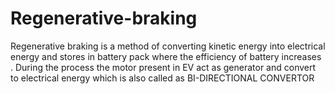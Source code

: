 # Regenerative-braking
Regenerative braking is a method of converting kinetic energy into electrical energy and stores in battery pack where the efficiency of battery increases . During the process the motor present in EV act as generator and convert to electrical energy which is also called as BI-DIRECTIONAL CONVERTOR
